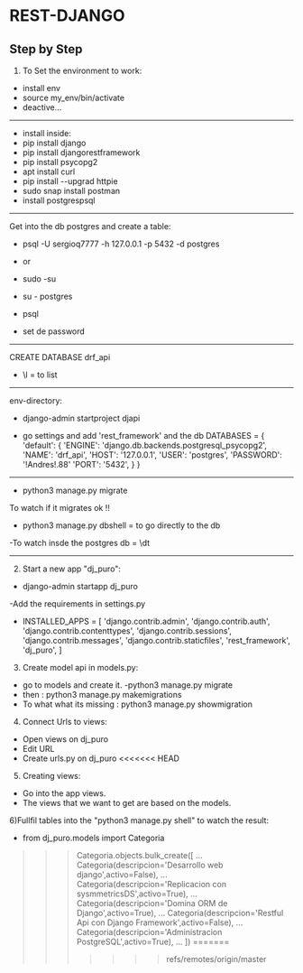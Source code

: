 # REST-DJANGO
Step by Step
------------------------

1) To Set the environment to work:

- install env
- source my_env/bin/activate
- deactive...
--------------------------------
- install inside:
- pip install django
- pip install djangorestframework
- pip install psycopg2
- apt install curl
- pip install --upgrad httpie
- sudo snap install postman
- install postgrespsql

------------------------------------
Get into the db postgres and create a table:

- psql -U sergioq7777 -h 127.0.0.1 -p 5432 -d postgres

- or

- sudo -su
- su - postgres
- psql

- set de password
---------------------------------------------
CREATE DATABASE drf_api
- \l = to list
-----------------------------------------
env-directory:

- django-admin startproject djapi 

- go settings and add 'rest_framework' and the db
DATABASES = {
    'default': {
        'ENGINE': 'django.db.backends.postgresql_psycopg2',
        'NAME': 'drf_api',
        'HOST': '127.0.0.1',
        'USER': 'postgres',
        'PASSWORD': '!Andres!.88'
        'PORT': '5432',
    }
}
------------------------------------------------
- python3 manage.py migrate

To watch if it migrates ok !!
- python3 manage.py dbshell = to go directly to the db

-To watch insde the postgres db = \dt 

--------------------------------------

2) Start a new app "dj_puro":

- django-admin startapp dj_puro

-Add the requirements in settings.py

- INSTALLED_APPS = [
    'django.contrib.admin',
    'django.contrib.auth',
    'django.contrib.contenttypes',
    'django.contrib.sessions',
    'django.contrib.messages',
    'django.contrib.staticfiles',
    'rest_framework',
    'dj_puro',
]

3) Create model api in models.py:


- go to models and create it.
-python3 manage.py migrate
- then : python3 manage.py makemigrations
- To what what its missing : python3 manage.py showmigration

4) Connect Urls to views:

- Open views on dj_puro
- Edit URL
- Create urls.py on dj_puro
<<<<<<< HEAD

5) Creating views:
- Go into the app views.
- The views that we want to get are based on the models.

6)Fullfil tables into the "python3 manage.py shell" to watch the result:
- from dj_puro.models import Categoria
>>> Categoria.objects.bulk_create([
... Categoria(descripcion='Desarrollo web django',activo=False),
... Categoria(descripcion='Replicacion con sysmmetricsDS',activo=True),
... Categoria(descripcion='Domina ORM de Django',activo=True),
... Categoria(descripcion='Restful Api con Django Framework',activo=False),
... Categoria(descripcion='Administracion PostgreSQL',activo=True),
... ])
=======
>>>>>>> refs/remotes/origin/master
